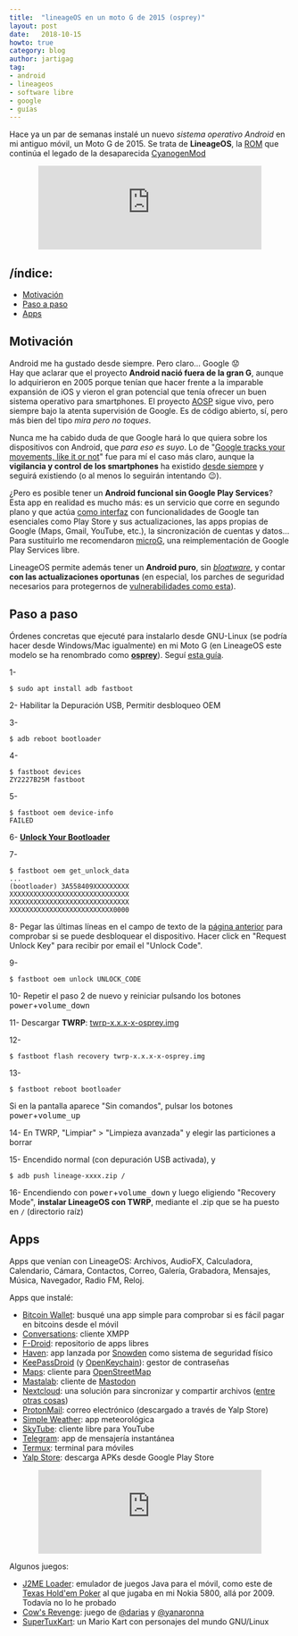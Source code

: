 ```yaml
---
title:  "lineageOS en un moto G de 2015 (osprey)"
layout: post
date:   2018-10-15
howto: true
category: blog
author: jartigag
tag:
- android
- lineageos
- software libre
- google
- guías
---
```


Hace ya un par de semanas instalé un nuevo *sistema operativo Android* en mi antiguo móvil, un Moto G de 2015. Se trata de **LineageOS**, la [ROM](https://en.wikipedia.org/wiki/List_of_custom_Android_distributions) que continúa el legado de la desaparecida [CyanogenMod](https://arstechnica.com/information-technology/2016/12/cyanogen-inc-shuts-down-cyanogenmod-in-christmas-bloodbath/)

<p align="center">
<iframe src="https://mastodon.social/@jartigag/100822707782160053/embed" class="mastodon-embed" style="max-width: 100%; border: 0" width="400"></iframe><script src="https://mastodon.social/embed.js" async="async"></script>
</p>

## /índice:

- [Motivación](#motivación)
- [Paso a paso](#paso-a-paso)
- [Apps](#apps)

## Motivación

Android me ha gustado desde siempre. Pero claro... Google :worried:  
Hay que aclarar que el proyecto **Android nació fuera de la gran G**, aunque lo adquirieron en 2005 porque tenían que hacer frente a la imparable expansión de iOS y vieron el gran potencial que tenía ofrecer un buen sistema operativo para smartphones. El proyecto [AOSP](https://source.android.com/) sigue vivo, pero siempre bajo la atenta supervisión de Google. Es de código abierto, sí, pero más bien del tipo *mira pero no toques*.

Nunca me ha cabido duda de que Google hará lo que quiera sobre los dispositivos con Android, que *para eso es suyo*. Lo de "[Google tracks your movements, like it or not](https://www.apnews.com/828aefab64d4411bac257a07c1af0ecb)" fue para mí el caso más claro, aunque la **vigilancia y control de los smartphones** ha existido [desde siempre](http://www.spiegel.de/international/world/how-the-nsa-spies-on-smartphones-including-the-blackberry-a-921161.html) y seguirá existiendo (o al menos lo seguirán intentando :wink:).

¿Pero es posible tener un **Android funcional sin Google Play Services**? Esta app en realidad es mucho más: es un servicio que corre en segundo plano y que actúa [como interfaz](https://developers.google.com/android/guides/overview) con funcionalidades de Google tan esenciales como Play Store y sus actualizaciones, las apps propias de Google (Maps, Gmail, YouTube, etc.), la sincronización de cuentas y datos... Para sustituirlo me recomendaron [microG](https://microg.org/), una reimplementación de Google Play Services libre.

LineageOS permite además tener un **Android puro**, sin [*bloatware*](https://es.wikipedia.org/wiki/Software_preinstalado), y contar **con las actualizaciones oportunas** (en especial, los parches de seguridad necesarios para protegernos de [vulnerabilidades como esta](https://hipertextual.com/2015/07/fallo-de-seguridad-en-android-mas-grave-hasta-la-fecha)).

## Paso a paso

Órdenes concretas que ejecuté para instalarlo desde GNU-Linux (se podría hacer desde Windows/Mac igualmente) en mi Moto G (en LineageOS este modelo se ha renombrado como **[osprey](https://wiki.lineageos.org/devices/osprey/)**). Seguí [esta guía](https://wiki.lineageos.org/devices/osprey/install).

1-
```
$ sudo apt install adb fastboot
```

2- Habilitar la Depuración USB, Permitir desbloqueo OEM

3-
```
$ adb reboot bootloader
```

4-
```
$ fastboot devices
ZY2227B25M fastboot
```

5- 
```
$ fastboot oem device-info
FAILED
```

6- **[Unlock Your Bootloader](https://motorola-global-portal.custhelp.com/app/standalone/bootloader/unlock-your-device-a)**

7-
```
$ fastboot oem get_unlock_data
...
(bootloader) 3A558409XXXXXXXXX
XXXXXXXXXXXXXXXXXXXXXXXXXXXXXX
XXXXXXXXXXXXXXXXXXXXXXXXXXXXXX
XXXXXXXXXXXXXXXXXXXXXXXXXX0000
```

8- Pegar las últimas líneas en el campo de texto de la [página anterior](https://motorola-global-portal.custhelp.com/app/standalone%2Fbootloader%2Funlock-your-device-b) para comprobar si se puede desbloquear el dispositivo. Hacer click en "Request Unlock Key" para recibir por email el "Unlock Code".

9-
```
$ fastboot oem unlock UNLOCK_CODE
```

10- Repetir el paso 2 de nuevo y reiniciar pulsando los botones <kbd>power</kbd>+<kbd>volume_down</kbd>

11- Descargar **TWRP**: [twrp-x.x.x-x-osprey.img](https://dl.twrp.me/osprey/)

12-
```
$ fastboot flash recovery twrp-x.x.x-x-osprey.img
```

13-
```
$ fastboot reboot bootloader
```
Si en la pantalla aparece "Sin comandos", pulsar los botones <kbd>power</kbd>+<kbd>volume_up</kbd>

14- En TWRP, "Limpiar" > "Limpieza avanzada" y elegir las particiones a borrar

15- Encendido normal (con depuración USB activada), y
```
$ adb push lineage-xxxx.zip /
```

16- Encendiendo con <kbd>power</kbd>+<kbd>volume_down</kbd> y luego eligiendo "Recovery Mode", **instalar LineageOS con TWRP**, mediante el .zip que se ha puesto en `/` (directorio raíz)

## Apps

Apps que venían con LineageOS: Archivos, AudioFX, Calculadora, Calendario, Cámara, Contactos, Correo, Galería, Grabadora, Mensajes, Música, Navegador, Radio FM, Reloj.

Apps que instalé:

- [Bitcoin Wallet](https://f-droid.org/es/packages/de.schildbach.wallet/): busqué una app simple para comprobar si es fácil pagar en bitcoins desde el móvil
- [Conversations](https://f-droid.org/es/packages/eu.siacs.conversations/): cliente XMPP
- [F-Droid](https://f-droid.org/es/): repositorio de apps libres
- [Haven](https://guardianproject.github.io/haven/): app lanzada por [Snowden](https://www.wired.com/story/snowden-haven-app-turns-phone-into-home-security-system/) como sistema de seguridad físico
- [KeePassDroid](https://f-droid.org/es/packages/com.android.keepass/) (y [OpenKeychain](https://f-droid.org/es/packages/org.sufficientlysecure.keychain/)): gestor de contraseñas
- [Maps](https://f-droid.org/es/packages/com.github.axet.maps/): cliente para [OpenStreetMap](https://www.openstreetmap.org)
- [Mastalab](https://f-droid.org/es/packages/fr.gouv.etalab.mastodon/): cliente de [Mastodon](https://joinmastodon.org/)
- [Nextcloud](https://f-droid.org/es/packages/com.nextcloud.client/): una solución para sincronizar y compartir archivos ([entre otras cosas](https://nextcloud.com/))
- [ProtonMail](https://play.google.com/store/apps/details?id=ch.protonmail.android): correo electrónico (descargado a través de Yalp Store)
- [Simple Weather](https://f-droid.org/packages/com.a5corp.weather/): app meteorológica
- [SkyTube](https://f-droid.org/es/packages/free.rm.skytube.oss/): cliente libre para YouTube
- [Telegram](https://f-droid.org/es/packages/org.telegram.messenger/): app de mensajería instantánea
- [Termux](https://f-droid.org/es/packages/com.termux/): terminal para móviles
- [Yalp Store](https://f-droid.org/packages/com.github.yeriomin.yalpstore/): descarga APKs desde Google Play Store

<p align="center">
<iframe src="https://mastodon.social/@jartigag/100825920576932483/embed" class="mastodon-embed" style="max-width: 100%; border: 0" width="400"></iframe><script src="https://mastodon.social/embed.js" async="async"></script>
</p>

Algunos juegos:

- [J2ME Loader](https://f-droid.org/es/packages/ru.playsoftware.j2meloader/): emulador de juegos Java para el móvil, como este de [Texas Hold'em Poker](https://java.mob.org/game/texas_holdem_poker.html) al que jugaba en mi Nokia 5800, allá por 2009. Todavía no lo he probado
- [Cow's Revenge](https://f-droid.org/es/packages/org.pipoypipagames.cowsrevenge/): juego de [@darias](https://mastodon.social/@darias) y [@yanaronna](https://twitter.com/yanaronna)
- [SuperTuxKart](https://f-droid.org/es/packages/org.supertuxkart.stk/): un Mario Kart con personajes del mundo GNU/Linux
